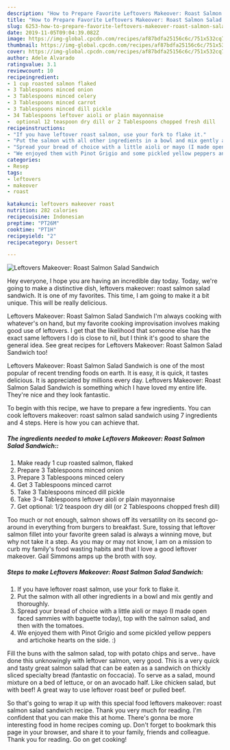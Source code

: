 ```yaml
---
description: "How to Prepare Favorite Leftovers Makeover: Roast Salmon Salad Sandwich"
title: "How to Prepare Favorite Leftovers Makeover: Roast Salmon Salad Sandwich"
slug: 6253-how-to-prepare-favorite-leftovers-makeover-roast-salmon-salad-sandwich
date: 2019-11-05T09:04:39.082Z
image: https://img-global.cpcdn.com/recipes/af87bdfa25156c6c/751x532cq70/leftovers-makeover-roast-salmon-salad-sandwich-recipe-main-photo.jpg
thumbnail: https://img-global.cpcdn.com/recipes/af87bdfa25156c6c/751x532cq70/leftovers-makeover-roast-salmon-salad-sandwich-recipe-main-photo.jpg
cover: https://img-global.cpcdn.com/recipes/af87bdfa25156c6c/751x532cq70/leftovers-makeover-roast-salmon-salad-sandwich-recipe-main-photo.jpg
author: Adele Alvarado
ratingvalue: 3.1
reviewcount: 10
recipeingredient:
- 1 cup roasted salmon flaked
- 3 Tablespoons minced onion
- 3 Tablespoons minced celery
- 3 Tablespoons minced carrot
- 3 Tablespoons minced dill pickle
- 34 Tablespoons leftover aioli or plain mayonnaise
-  optional 12 teaspoon dry dill or 2 Tablespoons chopped fresh dill
recipeinstructions:
- "If you have leftover roast salmon, use your fork to flake it."
- "Put the salmon with all other ingredients in a bowl and mix gently and thoroughly."
- "Spread your bread of choice with a little aioli or mayo (I made open faced sammies with baguette today), top with the salmon salad, and then with the tomatoes."
- "We enjoyed them with Pinot Grigio and some pickled yellow peppers and artichoke hearts on the side. :)"
categories:
- Resep
tags:
- leftovers
- makeover
- roast

katakunci: leftovers makeover roast
nutrition: 282 calories
recipecuisine: Indonesian
preptime: "PT26M"
cooktime: "PT1H"
recipeyield: "2"
recipecategory: Dessert

---
```



![Leftovers Makeover: Roast Salmon Salad Sandwich](https://img-global.cpcdn.com/recipes/af87bdfa25156c6c/751x532cq70/leftovers-makeover-roast-salmon-salad-sandwich-recipe-main-photo.jpg)

Hey everyone, I hope you are having an incredible day today. Today, we're going to make a distinctive dish, leftovers makeover: roast salmon salad sandwich. It is one of my favorites. This time, I am going to make it a bit unique. This will be really delicious.

Leftovers Makeover: Roast Salmon Salad Sandwich I&#39;m always cooking with whatever&#39;s on hand, but my favorite cooking improvisation involves making good use of leftovers. I get that the likelihood that someone else has the exact same leftovers I do is close to nil, but I think it&#39;s good to share the general idea. See great recipes for Leftovers Makeover: Roast Salmon Salad Sandwich too!

Leftovers Makeover: Roast Salmon Salad Sandwich is one of the most popular of recent trending foods on earth. It is easy, it is quick, it tastes delicious. It is appreciated by millions every day. Leftovers Makeover: Roast Salmon Salad Sandwich is something which I have loved my entire life. They're nice and they look fantastic.


To begin with this recipe, we have to prepare a few ingredients. You can cook leftovers makeover: roast salmon salad sandwich using 7 ingredients and 4 steps. Here is how you can achieve that.

##### The ingredients needed to make Leftovers Makeover: Roast Salmon Salad Sandwich::

1. Make ready 1 cup roasted salmon, flaked
1. Prepare 3 Tablespoons minced onion
1. Prepare 3 Tablespoons minced celery
1. Get 3 Tablespoons minced carrot
1. Take 3 Tablespoons minced dill pickle
1. Take 3-4 Tablespoons leftover aioli or plain mayonnaise
1. Get  optional: 1/2 teaspoon dry dill (or 2 Tablespoons chopped fresh dill)


Too much or not enough, salmon shows off its versatility on its second go-around in everything from burgers to breakfast. Sure, tossing that leftover salmon fillet into your favorite green salad is always a winning move, but why not take it a step. As you may or may not know, I am on a mission to curb my family&#39;s food wasting habits and that I love a good leftover makeover. Gail Simmons amps up the broth with soy. 

##### Steps to make Leftovers Makeover: Roast Salmon Salad Sandwich:

1. If you have leftover roast salmon, use your fork to flake it.
1. Put the salmon with all other ingredients in a bowl and mix gently and thoroughly.
1. Spread your bread of choice with a little aioli or mayo (I made open faced sammies with baguette today), top with the salmon salad, and then with the tomatoes.
1. We enjoyed them with Pinot Grigio and some pickled yellow peppers and artichoke hearts on the side. :)


Fill the buns with the salmon salad, top with potato chips and serve.. have done this unknowingly with leftover salmon, very good. This is a very quick and tasty great salmon salad that can be eaten as a sandwich on thickly sliced specialty bread (fantastic on foccacia). To serve as a salad, mound mixture on a bed of lettuce, or on an avocado half. Like chicken salad, but with beef! A great way to use leftover roast beef or pulled beef. 

So that's going to wrap it up with this special food leftovers makeover: roast salmon salad sandwich recipe. Thank you very much for reading. I'm confident that you can make this at home. There's gonna be more interesting food in home recipes coming up. Don't forget to bookmark this page in your browser, and share it to your family, friends and colleague. Thank you for reading. Go on get cooking!
